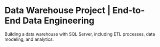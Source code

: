 # Data Warehouse Project | End-to-End Data Engineering
Building a data warehouse with SQL Server, including ETL processes, data modeling, and analytics.


